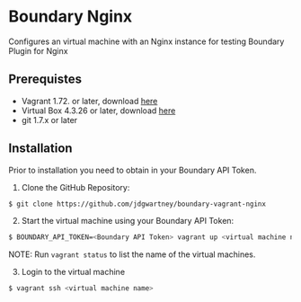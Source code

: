 Boundary Nginx 
==============

Configures an virtual machine with an Nginx instance for testing Boundary Plugin for Nginx

Prerequistes
------------

- Vagrant 1.72. or later, download [here](https://www.vagrantup.com/downloads.html)
- Virtual Box 4.3.26 or later, download [here](https://www.virtualbox.org/wiki/Downloads)
- git 1.7.x or later

Installation
------------

Prior to installation you need to obtain in your Boundary API Token.


1. Clone the GitHub Repository:
```bash
$ git clone https://github.com/jdgwartney/boundary-vagrant-nginx
```

2. Start the virtual machine using your Boundary API Token:
```bash
$ BOUNDARY_API_TOKEN=<Boundary API Token> vagrant up <virtual machine name>
```
NOTE: Run `vagrant status` to list the name of the virtual machines.

3. Login to the virtual machine
```bash
$ vagrant ssh <virtual machine name>
```


